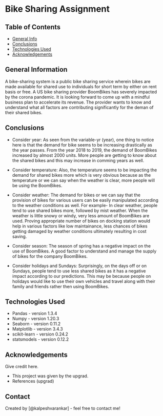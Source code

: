 # Bike Sharing Assignment


## Table of Contents
* [General Info](#general-information)
* [Conclusions](#conclusions)
* [Technologies Used](#technologies-used)
* [Acknowledgements](#acknowledgements)

<!-- You can include any other section that is pertinent to your problem -->

## General Information
A bike-sharing system is a public bike sharing service wherein bikes are made available for shared use to individuals for short term by either on rent basis or free. A US bike sharing provider BoomBikes has severely impacted by the corona pandemic. It is looking forward to come up with a mindful business plan to accelerate its revenue. The provider wants to know and understand what all factors are contributing significantly for the deman of their shared bikes.

<!-- You don't have to answer all the questions - just the ones relevant to your project. -->

## Conclusions
- Consider year: As seen from the variable-yr (year), one thing to notice here is that the demand for bike seems to be increasing drastically as the year passes. From the year 2018 to 2019, the demand of BoomBikes increased by almost 2000 units. More people are getting to know about the shared bikes and this may increase in comming years as well.

- Consider temperature:  Also, the temperature seems to be impacting the demand for shared bikes more which is very obvious because as the temperature or we can say when the weather is clear, more people will be using the BoomBikes.

- Consider weather: The demand for bikes or we can say that the provision of bikes for various users can be easily manipulated according to the weather conditions as well. For example- In clear weather, people tend to use shared bikes more, followed by mist weather. When the weather is little snowy or windy, very less amount of BoomBikes are used. Proving appropriate number of bikes on docking station would help in various factors like low maintainance, less chances of bikes getting damaged by weather conditions ultimately resulting in cost saving.

- Consider season: The season of spring has a negative impact on the use of BoomBikes. A good factor to understand and manage the supply of bikes for the company BoomBikes.

- Consider holidays and Sundays: Surprisingly, on the days off or on Sundays, people tend to use less shared bikes as it has a negative impact according to our predictions. This may be because people on holidays would like to use their own vehicles and travel along with their family and friends rather then using BoomBikes.

<!-- You don't have to answer all the questions - just the ones relevant to your project. -->

## Technologies Used
- Pandas - version 1.3.4
- Numpy - version 1.20.3
- Seaborn - version 0.11.2
- Matplotlib - version 3.4.3
- scikit-learn - version 0.24.2
- statsmodels - version 0.12.2

<!-- As the libraries versions keep on changing, it is recommended to mention the version of library used in this project -->

## Acknowledgements
Give credit here.
- This project was given by the upgrad.
- References (upgrad)


## Contact
Created by [@kalpeshvarankar] - feel free to contact me!


<!-- Optional -->
<!-- ## License -->
<!-- This project is open source and available under the [... License](). -->

<!-- You don't have to include all sections - just the one's relevant to your project -->
